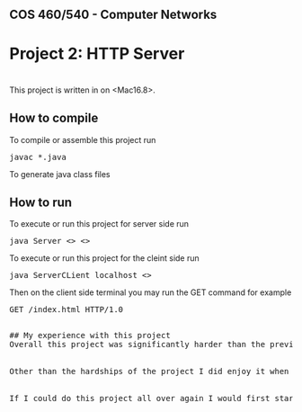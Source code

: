 ## COS 460/540 - Computer Networks

# Project 2: HTTP Server

# <Courtney Jackson>

This project is written in <JAVA> on <Mac16.8>.

## How to compile

To compile or assemble this project run

<pre>
javac *.java
</pre>

To generate java class files

## How to run

To execute or run this project for server side run

<pre>
java Server <<PortNumber>> <<DirectoryRoot>>
</pre>

To execute or run this project for the cleint side run

<pre>
java ServerCLient localhost <<PortNumber>>
</pre>

Then on the client side terminal you may run the GET command for example

<pre>
GET /index.html HTTP/1.0
<pre>

## My experience with this project
Overall this project was significantly harder than the previous project. I struggled a lot with this one. I found myself having to re-read the instructions several times just to try to understand what I had to do. I tried several different ways to do this project but found myself having to nearly rewrite everything from scratch from the last project. Another thing that I found hard was how hard it was to find resources on how to do the project nearly every source was trying to get me to use javas built in http server package. Finally the other hard part about this assignment was my personal constant WI-FI outages over the past three days. This made things take significantly longer.


Other than the hardships of the project I did enjoy it when things actually started to function and when I finally understood exactly what I had to do. I have done a large amount of my code experience in html frameworks, writing css, and working in localhost environments so it was cool to see how I can bring up a localhost network with a simple html page. 


If I could do this project all over again I would first start by looking more into how ServerSockets, BufferReader, and OutputStream work. I believe that was something that was taught in the first COS class but I was able to skip that class due to passing the AP Computer Science exam. Some of the sources I did use to help me with this projects was the Oracle official docs and [Geeks For Geeks](https://www.geeksforgeeks.org/java/introducing-threads-socket-programming-java/)
